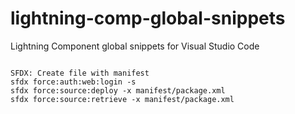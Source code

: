 # lightning-comp-global-snippets
Lightning Component global snippets for Visual Studio Code

<code>
SFDX: Create file with manifest
sfdx force:auth:web:login -s
sfdx force:source:deploy -x manifest/package.xml
sfdx force:source:retrieve -x manifest/package.xml
</code>
